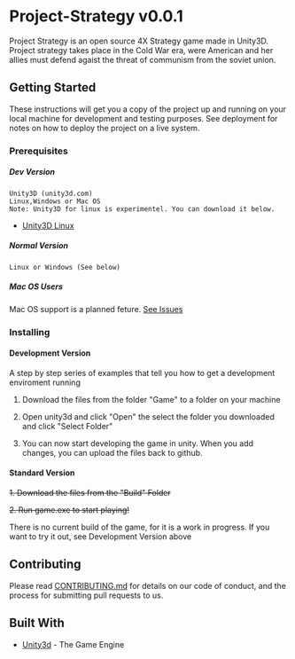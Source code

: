 # Project-Strategy v0.0.1
Project Strategy is an open source 4X Strategy game made in Unity3D. Project strategy takes place in the Cold War era, were American and her allies must defend agaist the threat of communism from the soviet union. 

## Getting Started
These instructions will get you a copy of the project up and running on your local machine for development and testing purposes. See deployment for notes on how to deploy the project on a live system.


### Prerequisites


##### Dev Version
~~~
Unity3D (unity3d.com)
Linux,Windows or Mac OS
Note: Unity3D for linux is experimentel. You can download it below.
~~~
* [Unity3D Linux](http://beta.unity3d.com/download/2b451a7da81d/public_download.html)
##### Normal Version
~~~ 
Linux or Windows (See below)
~~~
##### Mac OS Users

Mac OS support is a planned feture. 
[See Issues](https://github.com/EPrograming/Project-Strategy/issues/11)

### Installing

#### Development Version
A step by step series of examples that tell you how to get a development enviroment running

1. Download the files from the folder "Game" to a folder on your machine

2. Open unity3d and click "Open" the select the folder you downloaded and click "Select Folder"

3. You can now start developing the game in unity. When you add changes, you can upload the files back to github.

#### Standard Version

~~1. Download the files from the "Build" Folder~~

~~2. Run game.exe to start playing!~~

There is no current build of the game, for it is a work in progress. If you want to try it out, see Development Version above
## Contributing

Please read [CONTRIBUTING.md](https://github.com/EPrograming/Project-Strategy/blob/master/CONTRIBUTING) for details on our code of conduct, and the process for submitting pull requests to us.

## Built With

* [Unity3d](http://www.unity3d.com) - The Game Engine

